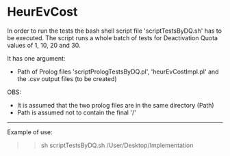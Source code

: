 # HeurEvCost

In order to run the tests the bash shell script file 'scriptTestsByDQ.sh' has to be executed. 
The script runs a whole batch of tests for Deactivation Quota values of 1, 10, 20 and 30.

It has one argument: 

  - Path of Prolog files 'scriptPrologTestsByDQ.pl', 'heurEvCostImpl.pl' and the .csv output files (to be created) 

OBS: 	
   - It is assumed that the two prolog files are in the same directory (Path)
   - Path is assumed not to contain the final '/'

------------------------
Example of use:

>> sh scriptTestsByDQ.sh /User/Desktop/Implementation

